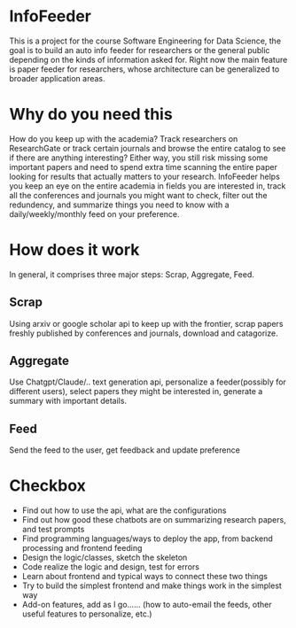 # InfoFeeder
This is a project for the course Software Engineering for Data Science, the goal is to build an auto info feeder for researchers or the general public depending on the kinds of information asked for. Right now the main feature is paper feeder for researchers, whose architecture can be generalized to broader application areas.

# Why do you need this
How do you keep up with the academia? Track researchers on ResearchGate or track certain journals and browse the entire catalog to see if there are anything interesting? Either way, you still risk missing some important papers and need to spend extra time scanning the entire paper looking for results that actually matters to your research. InfoFeeder helps you keep an eye on the entire academia in fields you are interested in, track all the conferences and journals you might want to check, filter out the redundency, and summarize things you need to know with a daily/weekly/monthly feed on your preference. 

# How does it work
In general, it comprises three major steps: Scrap, Aggregate, Feed. 

## Scrap
Using arxiv or google scholar api to keep up with the frontier, scrap papers freshly published by conferences and journals, download and catagorize. 

## Aggregate
Use Chatgpt/Claude/.. text generation api, personalize a feeder(possibly for different users), select papers they might be interested in, generate a summary with important details.

## Feed
Send the feed to the user, get feedback and update preference

# Checkbox
- Find out how to use the api, what are the configurations
- Find out how good these chatbots are on summarizing research papers, and test prompts
- Find programming languages/ways to deploy the app, from backend processing and frontend feeding
- Design the logic/classes, sketch the skeleton
- Code realize the logic and design, test for errors
- Learn about frontend and typical ways to connect these two things
- Try to build the simplest frontend and make things work in the simplest way
- Add-on features, add as I go...... (how to auto-email the feeds, other useful features to personalize, etc.)



